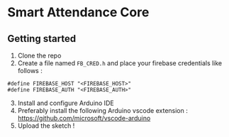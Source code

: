 # Smart Attendance Core 

## Getting started

1. Clone the repo
2. Create a file named `FB_CRED.h` and place your firebase credentials like follows :
 ```
#define FIREBASE_HOST "<FIREBASE_HOST>" 
#define FIREBASE_AUTH "<FIREBASE_AUTH>"
 ```
3. Install and configure Arduino IDE
4. Preferably install the following Arduino vscode extension : https://github.com/microsoft/vscode-arduino
5. Upload the sketch !   